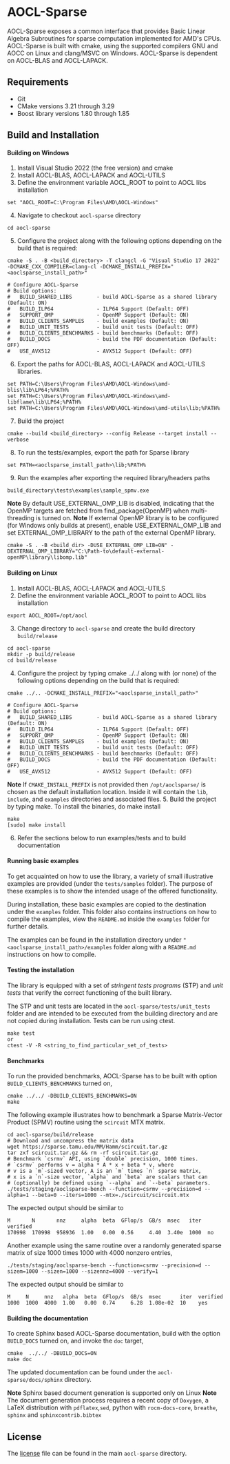# AOCL-Sparse
AOCL-Sparse exposes a common interface that provides Basic Linear Algebra Subroutines for sparse computation implemented for AMD's CPUs. AOCL-Sparse is built with cmake, using the supported compilers GNU and AOCC on Linux and clang/MSVC on Windows. AOCL-Sparse is dependent on AOCL-BLAS and AOCL-LAPACK.

## Requirements
* Git
* CMake versions 3.21 through 3.29
* Boost library versions 1.80 through 1.85

## Build and Installation

#### Building on Windows
1. Install Visual Studio 2022 (the free version) and cmake
2. Install AOCL-BLAS, AOCL-LAPACK and AOCL-UTILS
3. Define the environment variable AOCL_ROOT to point to AOCL libs installation
```
set "AOCL_ROOT=C:\Program Files\AMD\AOCL-Windows"
```
4. Navigate to checkout `aocl-sparse` directory
```
cd aocl-sparse
```
5. Configure the project along with the following options depending on the build that is required:
```
cmake -S . -B <build_directory> -T clangcl -G "Visual Studio 17 2022" -DCMAKE_CXX_COMPILER=clang-cl -DCMAKE_INSTALL_PREFIX="<aoclsparse_install_path>"

# Configure AOCL-Sparse
# Build options:
#   BUILD_SHARED_LIBS        - build AOCL-Sparse as a shared library (Default: ON)
#   BUILD_ILP64              - ILP64 Support (Default: OFF)
#   SUPPORT_OMP              - OpenMP Support (Default: ON)
#   BUILD_CLIENTS_SAMPLES    - build examples (Default: ON)
#   BUILD_UNIT_TESTS      	 - build unit tests (Default: OFF)
#   BUILD_CLIENTS_BENCHMARKS - build benchmarks (Default: OFF)
#   BUILD_DOCS               - build the PDF documentation (Default: OFF)
#   USE_AVX512               - AVX512 Support (Default: OFF)
```
6. Export the paths for AOCL-BLAS, AOCL-LAPACK and AOCL-UTILS libraries.
```
set PATH=C:\Users\Program Files\AMD\AOCL-Windows\amd-blis\lib\LP64;%PATH%
set PATH=C:\Users\Program Files\AMD\AOCL-Windows\amd-libflame\lib\LP64;%PATH%
set PATH=C:\Users\Program Files\AMD\AOCL-Windows\amd-utils\lib;%PATH%
```
7. Build the project
```
cmake --build <build_directory> --config Release --target install --verbose
```
8. To run the tests/examples, export the path for Sparse library
```
set PATH=<aoclsparse_install_path>\lib;%PATH%
```
9. Run the examples after exporting the required library/headers paths
```
build_directory\tests\examples\sample_spmv.exe
```
**Note** By default USE_EXTERNAL_OMP_LIB is disabled, indicating that the OpenMP targets are fetched from find_package(OpenMP) when multi-threading is turned on.
**Note** If external OpenMP library is to be configured (for Windows only builds at present), enable USE_EXTERNAL_OMP_LIB and set EXTERNAL_OMP_LIBRARY to the path of the external OpenMP library.
```
cmake -S . -B <build_dir> -DUSE_EXTERNAL_OMP_LIB=ON" -DEXTERNAL_OMP_LIBRARY="C:\Path-to\default-external-openMP\library\libomp.lib"
```
#### Building on Linux
1. Install AOCL-BLAS, AOCL-LAPACK and AOCL-UTILS
2. Define the environment variable AOCL_ROOT to point to AOCL libs installation
```
export AOCL_ROOT=/opt/aocl
```
3. Change directory to `aocl-sparse` and create the build directory `build/release`
```
cd aocl-sparse
mkdir -p build/release
cd build/release
```
4. Configure the project by typing cmake ../../ along with (or none) of the following options depending on the build that is required:
```
cmake ../.. -DCMAKE_INSTALL_PREFIX="<aoclsparse_install_path>"

# Configure AOCL-Sparse
# Build options:
#   BUILD_SHARED_LIBS        - build AOCL-Sparse as a shared library (Default: ON)
#   BUILD_ILP64              - ILP64 Support (Default: OFF)
#   SUPPORT_OMP              - OpenMP Support (Default: ON)
#   BUILD_CLIENTS_SAMPLES    - build examples (Default: ON)
#   BUILD_UNIT_TESTS      	 - build unit tests (Default: OFF)
#   BUILD_CLIENTS_BENCHMARKS - build benchmarks (Default: OFF)
#   BUILD_DOCS               - build the PDF documentation (Default: OFF)
#   USE_AVX512               - AVX512 Support (Default: OFF)
```
**Note** If `CMAKE_INSTALL_PREFIX` is not provided then `/opt/aoclsparse/` is chosen as the default installation location. Inside it will contain the `lib`, `include`, and `examples` directories and associated files.
5. Build the project by typing make. To install the binaries, do make install
```
make
[sudo] make install
```
6. Refer the sections below to run examples/tests and to build documentation

#### Running basic examples
To get acquainted on how to use the library, a variety of small illustrative examples
are provided (under the `tests/samples` folder). The purpose of these examples is
to show the intended usage of the offered functionality.

During installation, these basic examples are copied to the destination under the `examples` folder.
This folder also contains instructions on how to compile the examples, view the `README.md` inside
the `examples` folder for further details.

The examples can be found in the installation directory under
`"<aoclsparse_install_path>/examples` folder along with a `README.md`
instructions on how to compile.

#### Testing the installation
The library is equipped with a set of *stringent tests programs* (STP) and *unit tests* that
verify the correct functioning of the built library.

The STP and unit tests are located in the `aocl-sparse/tests/unit_tests` folder and are
intended to be executed from the building directory and are not copied during installation.
Tests can be run using ctest.
```
make test
or
ctest -V -R <string_to_find_particular_set_of_tests>
```

#### Benchmarks
To run the provided benchmarks, AOCL-Sparse has to be built with option `BUILD_CLIENTS_BENCHMARKS` turned on,
```
cmake ../../ -DBUILD_CLIENTS_BENCHMARKS=ON
make
```

The following example illustrates how to benchmark a Sparse Matrix-Vector Product (SPMV) routine using the `scircuit` MTX matrix.

```
cd aocl-sparse/build/release
# Download and uncompress the matrix data
wget https://sparse.tamu.edu/MM/Hamm/scircuit.tar.gz
tar zxf scircuit.tar.gz && rm -rf scircuit.tar.gz
# Benchmark `csrmv` API, using `double` precision, 1000 times.
# `csrmv` performs v = alpha * A * x + beta * v, where
# v is a `m`-sized vector, A is an `m` times `n` sparse matrix,
# x is a `n`-size vector, `alpha` and `beta` are scalars that can
# (optionally) be defined using `--alpha` and `--beta` parameters.
./tests/staging/aoclsparse-bench --function=csrmv --precision=d --alpha=1 --beta=0 --iters=1000 --mtx=./scircuit/scircuit.mtx
```
The expected output should be similar to
```
M       N       nnz     alpha  beta  GFlop/s  GB/s  msec   iter  verified
170998  170998  958936  1.00   0.00  0.56     4.40  3.40e  1000  no
```

Another example using the same routine over a randomly generated sparse matrix of size 1000 times 1000 with 4000 nonzero entries,
```
./tests/staging/aoclsparse-bench --function=csrmv --precision=d --sizem=1000 --sizen=1000 --sizennz=4000 --verify=1
```
The expected output should be similar to
```
M     N     nnz   alpha  beta  GFlop/s  GB/s  msec      iter  verified
1000  1000  4000  1.00   0.00  0.74     6.28  1.08e-02  10    yes
```

#### Building the documentation
To create Sphinx based AOCL-Sparse documentation, build with the option `BUILD_DOCS` turned on,
and invoke the `doc` target,
```
cmake  ../../ -DBUILD_DOCS=ON
make doc
```
The updated documentation can be found under the `aocl-sparse/docs/sphinx` directory.

**Note** Sphinx based document generation is supported only on Linux
**Note** The document generation process requires a recent copy of `Doxygen`, a
LaTeX distribution with `pdflatex`,`sed`, python with `rocm-docs-core`, `breathe`, `sphinx` and `sphinxcontrib.bibtex`

## License
The [license](LICENSE.md) file can be found in the main `aocl-sparse` directory.
